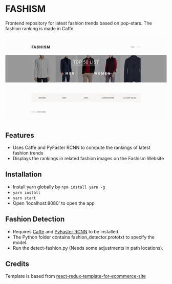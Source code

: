 # FASHISM

Frontend repository for latest fashion trends based on pop-stars.
The fashion ranking is made in Caffe.

![alt text](https://github.com/KP-Kepra/Fashism/blob/master/page.png)

## Features
* Uses Caffe and PyFaster RCNN to compute the rankings of latest fashion trends
* Displays the rankings in related fashion images on the Fashism Website

## Installation

*  Install yarn globally by `npm install yarn -g`
*  `yarn install`
*  `yarn start`
*  Open 'localhost:8080' to open the app

## Fashion Detection
*  Requires [Caffe](http://caffe.berkeleyvision.org/) and [PyFaster RCNN](https://github.com/rbgirshick/py-faster-rcnn) to be installed.
*  The Python folder contains fashion_detector.prototxt to specify the model.
*  Run the detect-fashion.py (Needs some adjustments in path locations).

## Credits
Template is based from [react-redux-template-for-ecommerce-site](https://github.com/arshdkhn1/ecommerce-site-template)

